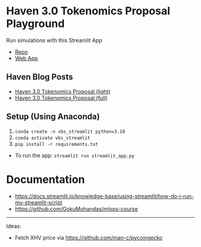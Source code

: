 # Haven 3.0 Tokenomics Proposal Playground
Run simulations with this Streamlit App
- [Repo](https://github.com/Reed-Schimmel/haven-vbs-streamlit)
- [Web App](https://reed-schimmel-haven-vbs-streamlit-streamlit-app-w1mn16.streamlitapp.com/)

## Haven Blog Posts
- [Haven 3.0 Tokenomics Proposal (light)](https://havenprotocol.org/2022/10/03/haven-3-0-tokenomics-proposal-light/)
- [Haven 3.0 Tokenomics Proposal (full)](https://havenprotocol.org/2022/10/02/haven-3-0-tokenomics-proposal/)

<!-- # TODOs
-TODO: add `pip install -e .` somewhere
- update deps https://docs.streamlit.io/streamlit-cloud/get-started/deploy-an-app/app-dependencies
- update cloud pointed file https://docs.streamlit.io/streamlit-cloud/get-started/deploy-an-app
- Must I `pip install -e .` before each test? -->

## Setup (Using Anaconda)
1. `conda create -n vbs_streamlit python=3.10`
1. `conda activate vbs_streamlit`
1. `pip install -r requirements.txt`

- To run the app: `streamlit run streamlit_app.py`
<!-- - To run the tests: `pytest` -->


# Documentation
- https://docs.streamlit.io/knowledge-base/using-streamlit/how-do-i-run-my-streamlit-script
- https://github.com/GokuMohandas/mlops-course

---
Ideas:
- Fetch XHV price via https://github.com/man-c/pycoingecko